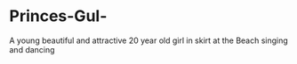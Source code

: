 # Princes-Gul-
A young beautiful and attractive 20 year old girl in skirt at the Beach singing and dancing 
